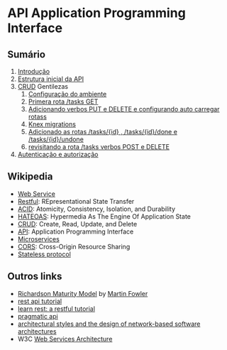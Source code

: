 # [](#header-1) API Application Programming Interface

## Sumário

1. [Introdução](introduction)
2. [Estrutura inicial da API](api)
3. [CRUD](crud) Gentilezas
   1. [Configuração do ambiente](tasks/01-environment)
   2. [Primera rota /tasks GET](tasks/02-tasks-get)
   3. [Adicionando verbos PUT e DELETE e configurando auto carregar rotass](tasks/03-tasks-put-delete)
   4. [Knex migrations](tasks/04-knex-migrations)
   5. [Adicionado as rotas /tasks/{id} , /tasks/{id}/done e /tasks/{id}/undone](tasks/05-tasks-id)
   6. [revisitando a rota /tasks verbos POST e DELETE](tasks/06-tasks-refactor)
4. [Autenticação e autorização](auth)

## [](#header-2) Wikipedia

- [Web Service](https://en.wikipedia.org/wiki/Web_service)
- [Restful](https://en.wikipedia.org/wiki/Representational_state_transfer): REpresentational State Transfer
- [ACID](https://en.wikipedia.org/wiki/ACID): Atomicity, Consistency, Isolation, and Durability
- [HATEOAS](https://en.wikipedia.org/wiki/HATEOAS): Hypermedia As The Engine Of Application State
- [CRUD](https://en.wikipedia.org/wiki/Create,_read,_update_and_delete): Create, Read, Update, and Delete
- [API](https://en.wikipedia.org/wiki/Application_programming_interface): Application Programming Interface
- [Microservices](https://en.wikipedia.org/wiki/Microservices)
- [CORS](https://en.wikipedia.org/wiki/Cross-origin_resource_sharing): Cross-Origin Resource Sharing
- [Stateless protocol](https://en.wikipedia.org/wiki/Stateless_protocol)

## [](#header-2) Outros links

- [Richardson Maturity Model](https://martinfowler.com/articles/richardsonMaturityModel.html) by [Martin Fowler](https://martinfowler.com)
- [rest api tutorial](https://restfulapi.net)
- [learn rest: a restful tutorial](http://www.restapitutorial.com)
- [pragmatic api](https://www.pragmaticapi.com/)
- [architectural styles and the design of network-based software architectures](http://www.ics.uci.edu/~fielding/pubs/dissertation/top.htm)
- W3C [Web Services Architecture](https://www.w3.org/TR/ws-arch/)
